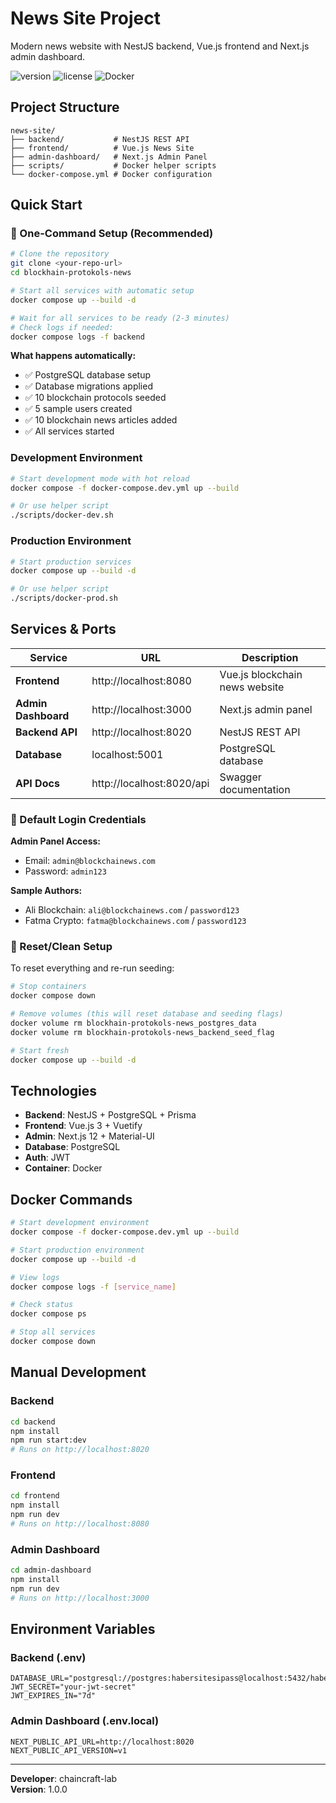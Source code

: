 # News Site Project

Modern news website with NestJS backend, Vue.js frontend and Next.js admin dashboard.

![version](https://img.shields.io/badge/version-1.0.0-blue.svg)
![license](https://img.shields.io/badge/license-MIT-blue.svg)
![Docker](https://img.shields.io/badge/Docker-Ready-blue.svg)

## Project Structure

```
news-site/
├── backend/           # NestJS REST API
├── frontend/          # Vue.js News Site  
├── admin-dashboard/   # Next.js Admin Panel
├── scripts/           # Docker helper scripts
└── docker-compose.yml # Docker configuration
```

## Quick Start

### 🚀 One-Command Setup (Recommended)

```bash
# Clone the repository
git clone <your-repo-url>
cd blockhain-protokols-news

# Start all services with automatic setup
docker compose up --build -d

# Wait for all services to be ready (2-3 minutes)
# Check logs if needed:
docker compose logs -f backend
```

**What happens automatically:**
- ✅ PostgreSQL database setup
- ✅ Database migrations applied
- ✅ 10 blockchain protocols seeded
- ✅ 5 sample users created  
- ✅ 10 blockchain news articles added
- ✅ All services started

### Development Environment

```bash
# Start development mode with hot reload
docker compose -f docker-compose.dev.yml up --build

# Or use helper script
./scripts/docker-dev.sh
```

### Production Environment

```bash
# Start production services
docker compose up --build -d

# Or use helper script
./scripts/docker-prod.sh
```

## Services & Ports

| Service | URL | Description |
|---------|-----|-------------|
| **Frontend** | http://localhost:8080 | Vue.js blockchain news website |
| **Admin Dashboard** | http://localhost:3000 | Next.js admin panel |
| **Backend API** | http://localhost:8020 | NestJS REST API |
| **Database** | localhost:5001 | PostgreSQL database |
| **API Docs** | http://localhost:8020/api | Swagger documentation |

### 🔑 Default Login Credentials

**Admin Panel Access:**
- Email: `admin@blockchainews.com`
- Password: `admin123`

**Sample Authors:**
- Ali Blockchain: `ali@blockchainews.com` / `password123`
- Fatma Crypto: `fatma@blockchainews.com` / `password123`

### 🧹 Reset/Clean Setup

To reset everything and re-run seeding:
```bash
# Stop containers
docker compose down

# Remove volumes (this will reset database and seeding flags)
docker volume rm blockhain-protokols-news_postgres_data
docker volume rm blockhain-protokols-news_backend_seed_flag

# Start fresh
docker compose up --build -d
```

## Technologies

- **Backend**: NestJS + PostgreSQL + Prisma
- **Frontend**: Vue.js 3 + Vuetify
- **Admin**: Next.js 12 + Material-UI
- **Database**: PostgreSQL
- **Auth**: JWT
- **Container**: Docker

## Docker Commands

```bash
# Start development environment
docker compose -f docker-compose.dev.yml up --build

# Start production environment  
docker compose up --build -d

# View logs
docker compose logs -f [service_name]

# Check status
docker compose ps

# Stop all services
docker compose down
```

## Manual Development

### Backend
```bash
cd backend
npm install
npm run start:dev
# Runs on http://localhost:8020
```

### Frontend
```bash
cd frontend  
npm install
npm run dev
# Runs on http://localhost:8080
```

### Admin Dashboard
```bash
cd admin-dashboard
npm install
npm run dev  
# Runs on http://localhost:3000
```

## Environment Variables

### Backend (.env)
```env
DATABASE_URL="postgresql://postgres:habersitesipass@localhost:5432/habersitesidb"
JWT_SECRET="your-jwt-secret"
JWT_EXPIRES_IN="7d"
```

### Admin Dashboard (.env.local)
```env
NEXT_PUBLIC_API_URL=http://localhost:8020
NEXT_PUBLIC_API_VERSION=v1
```

---

**Developer**: chaincraft-lab  
**Version**: 1.0.0